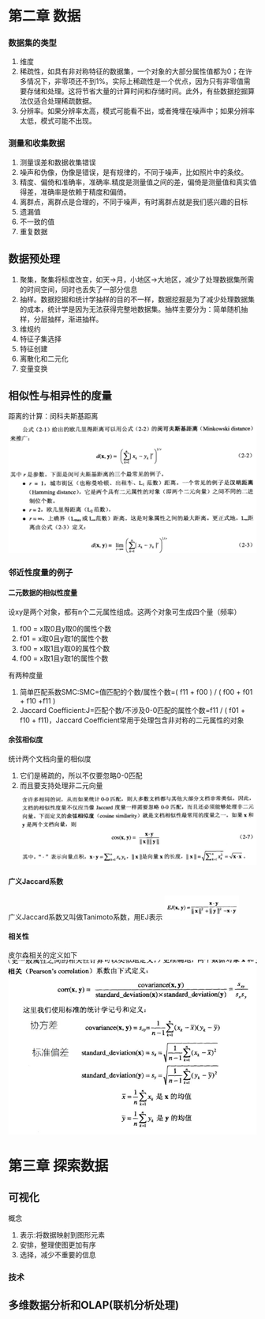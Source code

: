 # 第二章 数据
### 数据集的类型
1. 维度
2. 稀疏性，如具有非对称特征的数据集，一个对象的大部分属性值都为0；在许多情况下，非零项还不到1%。实际上稀疏性是一个优点，因为只有非零值需要存储和处理。这将节省大量的计算时间和存储时间。此外，有些数据挖掘算法仅适合处理稀疏数据。
3. 分辨率。如果分辨率太高，模式可能看不出，或者掩埋在噪声中；如果分辨率太低，模式可能不出现。
### 测量和收集数据
1. 测量误差和数据收集错误
2. 噪声和伪像，伪像是错误，是有规律的，不同于噪声，比如照片中的条纹。
3. 精度、偏倚和准确率，准确率.精度是测量值之间的差，偏倚是测量值和真实值得差，准确率是依赖于精度和偏倚。
4. 离群点，离群点是合理的，不同于噪声，有时离群点就是我们感兴趣的目标
5. 遗漏值
6. 不一致的值
7. 重复数据
## 数据预处理
1. 聚集，聚集将标度改变，如天->月，小地区->大地区，减少了处理数据集所需的时间空间，同时也丢失了一部分信息
2. 抽样。数据挖掘和统计学抽样的目的不一样，数据挖掘是为了减少处理数据集的成本，统计学是因为无法获得完整地数据集。抽样主要分为：简单随机抽样，分层抽样，渐进抽样。
3. 维规约
4. 特征子集选择
5. 特征创建
6. 离散化和二元化
7. 变量变换
## 相似性与相异性的度量
距离的计算：闵科夫斯基距离
![闵科夫斯基距离](闵科夫斯基距离.png)
### 邻近性度量的例子
#### 二元数据的相似性度量
设xy是两个对象，都有n个二元属性组成。这两个对象可生成四个量（频率）
1. f00 = x取0且y取0的属性个数
2. f01 = x取0且y取1的属性个数
1. f00 = x取1且y取0的属性个数
1. f00 = x取1且y取1的属性个数

有两种度量
1. 简单匹配系数SMC:SMC=值匹配的个数/属性个数=( f11 + f00 ) / ( f00 + f01 + f10 +f11 )
2. Jaccard Coefficient:J=匹配个数/不涉及0-0匹配的属性个数=f11 / ( f01 + f10 + f11)，Jaccard Coefficient常用于处理包含非对称的二元属性的对象

#### 余弦相似度
统计两个文档向量的相似度
1. 它们是稀疏的，所以不仅要忽略0-0匹配
2. 而且要支持处理非二元向量
![余弦相似度的公式](余弦相似度.jpg)
#### 广义Jaccard系数
广义Jaccard系数又叫做Tanimoto系数，用EJ表示
<img src="广义Jaccard.jpg" style="max-width:30%"></img>
#### 相关性
皮尔森相关的定义如下
![皮尔森相关](皮尔森相关.jpg)
# 第三章 探索数据
## 可视化
概念
1. 表示:将数据映射到图形元素
2. 安排，整理使图更加有序
3. 选择，减少不重要的信息
### 技术
## 多维数据分析和OLAP(联机分析处理)
